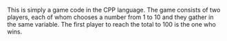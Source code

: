 This is simply a game code in the CPP language. The game consists of two players, each of whom chooses a number from 1 to 10 and they gather in the same variable. The first player to reach the total to 100 is the one who wins.
